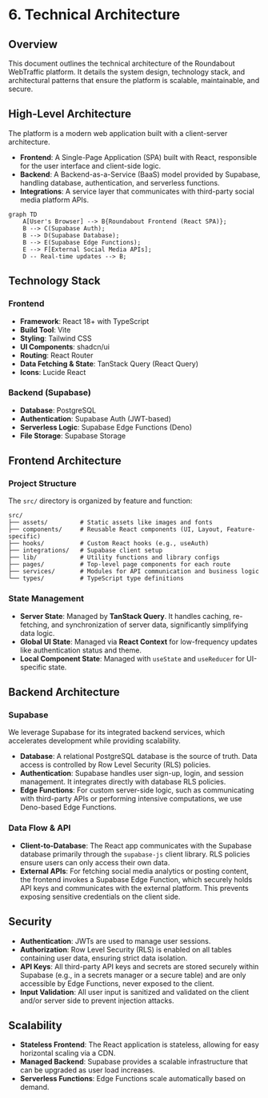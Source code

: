 
# 6. Technical Architecture

## Overview

This document outlines the technical architecture of the Roundabout WebTraffic platform. It details the system design, technology stack, and architectural patterns that ensure the platform is scalable, maintainable, and secure.

## High-Level Architecture

The platform is a modern web application built with a client-server architecture.

- **Frontend**: A Single-Page Application (SPA) built with React, responsible for the user interface and client-side logic.
- **Backend**: A Backend-as-a-Service (BaaS) model provided by Supabase, handling database, authentication, and serverless functions.
- **Integrations**: A service layer that communicates with third-party social media platform APIs.

```mermaid
graph TD
    A[User's Browser] --> B{Roundabout Frontend (React SPA)};
    B --> C(Supabase Auth);
    B --> D(Supabase Database);
    B --> E(Supabase Edge Functions);
    E --> F[External Social Media APIs];
    D -- Real-time updates --> B;
```

## Technology Stack

### Frontend
- **Framework**: React 18+ with TypeScript
- **Build Tool**: Vite
- **Styling**: Tailwind CSS
- **UI Components**: shadcn/ui
- **Routing**: React Router
- **Data Fetching & State**: TanStack Query (React Query)
- **Icons**: Lucide React

### Backend (Supabase)
- **Database**: PostgreSQL
- **Authentication**: Supabase Auth (JWT-based)
- **Serverless Logic**: Supabase Edge Functions (Deno)
- **File Storage**: Supabase Storage

## Frontend Architecture

### Project Structure
The `src/` directory is organized by feature and function:
```
src/
├── assets/         # Static assets like images and fonts
├── components/     # Reusable React components (UI, Layout, Feature-specific)
├── hooks/          # Custom React hooks (e.g., useAuth)
├── integrations/   # Supabase client setup
├── lib/            # Utility functions and library configs
├── pages/          # Top-level page components for each route
├── services/       # Modules for API communication and business logic
└── types/          # TypeScript type definitions
```

### State Management
- **Server State**: Managed by **TanStack Query**. It handles caching, re-fetching, and synchronization of server data, significantly simplifying data logic.
- **Global UI State**: Managed via **React Context** for low-frequency updates like authentication status and theme.
- **Local Component State**: Managed with `useState` and `useReducer` for UI-specific state.

## Backend Architecture

### Supabase
We leverage Supabase for its integrated backend services, which accelerates development while providing scalability.
- **Database**: A relational PostgreSQL database is the source of truth. Data access is controlled by Row Level Security (RLS) policies.
- **Authentication**: Supabase handles user sign-up, login, and session management. It integrates directly with database RLS policies.
- **Edge Functions**: For custom server-side logic, such as communicating with third-party APIs or performing intensive computations, we use Deno-based Edge Functions.

### Data Flow & API
- **Client-to-Database**: The React app communicates with the Supabase database primarily through the `supabase-js` client library. RLS policies ensure users can only access their own data.
- **External APIs**: For fetching social media analytics or posting content, the frontend invokes a Supabase Edge Function, which securely holds API keys and communicates with the external platform. This prevents exposing sensitive credentials on the client side.

## Security
- **Authentication**: JWTs are used to manage user sessions.
- **Authorization**: Row Level Security (RLS) is enabled on all tables containing user data, ensuring strict data isolation.
- **API Keys**: All third-party API keys and secrets are stored securely within Supabase (e.g., in a secrets manager or a secure table) and are only accessible by Edge Functions, never exposed to the client.
- **Input Validation**: All user input is sanitized and validated on the client and/or server side to prevent injection attacks.

## Scalability
- **Stateless Frontend**: The React application is stateless, allowing for easy horizontal scaling via a CDN.
- **Managed Backend**: Supabase provides a scalable infrastructure that can be upgraded as user load increases.
- **Serverless Functions**: Edge Functions scale automatically based on demand.
